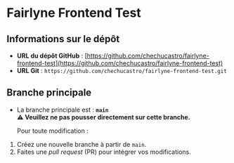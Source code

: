 # Fairlyne Frontend Test

## Informations sur le dépôt

- **URL du dépôt GitHub** : [https://github.com/chechucastro/fairlyne-frontend-test](https://github.com/chechucastro/fairlyne-frontend-test)
- **URL Git** : `https://github.com/chechucastro/fairlyne-frontend-test.git`

## Branche principale

- La branche principale est : **`main`**  
  **⚠️ Veuillez ne pas pousser directement sur cette branche.**

  Pour toute modification :

1. Créez une nouvelle branche à partir de `main`.
2. Faites une _pull request_ (PR) pour intégrer vos modifications.
